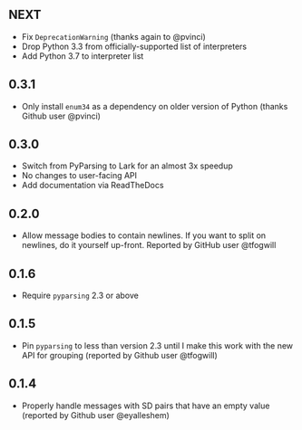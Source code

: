 NEXT
----
- Fix `DeprecationWarning` (thanks again to @pvinci)
- Drop Python 3.3 from officially-supported list of interpreters
- Add Python 3.7 to interpreter list

0.3.1
-----
- Only install `enum34` as a dependency on older version of Python (thanks Github user @pvinci)

0.3.0
-----
- Switch from PyParsing to Lark for an almost 3x speedup
- No changes to user-facing API
- Add documentation via ReadTheDocs

0.2.0
-----
- Allow message bodies to contain newlines. If you want to split on newlines, do it yourself up-front. Reported by
  GitHub user @tfogwill

0.1.6
-----
- Require `pyparsing` 2.3 or above

0.1.5
-----
- Pin `pyparsing` to less than version 2.3 until I make this work with the new API for grouping (reported by Github user @tfogwill)

0.1.4
-----
- Properly handle messages with SD pairs that have an empty value (reported by Github user @eyalleshem)
